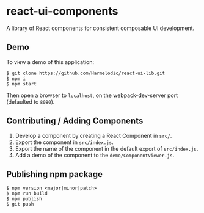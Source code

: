 # react-ui-components

A library of React components for consistent composable UI development.

## Demo

To view a demo of this application:

```
$ git clone https://github.com/Harmelodic/react-ui-lib.git
$ npm i
$ npm start
```

Then open a browser to `localhost`, on the webpack-dev-server port (defaulted to `8080`).

## Contributing / Adding Components

1. Develop a component by creating a React Component in `src/`.
2. Export the component in `src/index.js`.
3. Export the name of the component in the default export of `src/index.js`.
4. Add a demo of the component to the `demo/ComponentViewer.js`.

## Publishing npm package

```
$ npm version <major|minor|patch>
$ npm run build
$ npm publish
$ git push
```